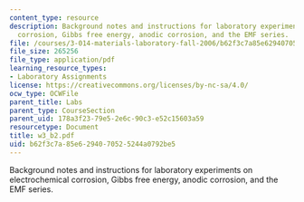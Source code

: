 ```yaml
---
content_type: resource
description: Background notes and instructions for laboratory experiments on electrochemical
  corrosion, Gibbs free energy, anodic corrosion, and the EMF series.
file: /courses/3-014-materials-laboratory-fall-2006/b62f3c7a85e6294070525244a0792be5_w3_b2.pdf
file_size: 265256
file_type: application/pdf
learning_resource_types:
- Laboratory Assignments
license: https://creativecommons.org/licenses/by-nc-sa/4.0/
ocw_type: OCWFile
parent_title: Labs
parent_type: CourseSection
parent_uid: 178a3f23-79e5-2e6c-90c3-e52c15603a59
resourcetype: Document
title: w3_b2.pdf
uid: b62f3c7a-85e6-2940-7052-5244a0792be5
---
```

Background notes and instructions for laboratory experiments on electrochemical corrosion, Gibbs free energy, anodic corrosion, and the EMF series.